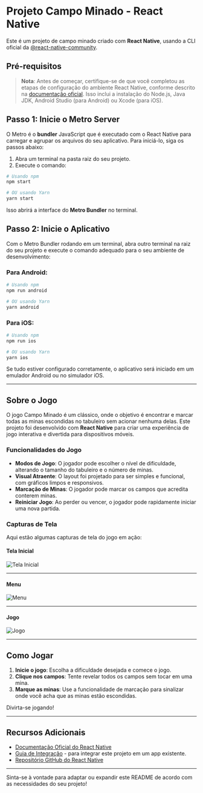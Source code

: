 # Projeto Campo Minado - React Native

Este é um projeto de campo minado criado com **React Native**, usando a CLI oficial da [@react-native-community](https://github.com/react-native-community/cli).

## Pré-requisitos

> **Nota**: Antes de começar, certifique-se de que você completou as etapas de configuração do ambiente React Native, conforme descrito na [documentação oficial](https://reactnative.dev/docs/environment-setup). Isso inclui a instalação do Node.js, Java JDK, Android Studio (para Android) ou Xcode (para iOS).

## Passo 1: Inicie o Metro Server

O Metro é o **bundler** JavaScript que é executado com o React Native para carregar e agrupar os arquivos do seu aplicativo. Para iniciá-lo, siga os passos abaixo:

1. Abra um terminal na pasta raiz do seu projeto.
2. Execute o comando:

```bash
# Usando npm
npm start

# OU usando Yarn
yarn start
```

Isso abrirá a interface do **Metro Bundler** no terminal.

## Passo 2: Inicie o Aplicativo

Com o Metro Bundler rodando em um terminal, abra outro terminal na raiz do seu projeto e execute o comando adequado para o seu ambiente de desenvolvimento:

### Para Android:

```bash
# Usando npm
npm run android

# OU usando Yarn
yarn android
```

### Para iOS:

```bash
# Usando npm
npm run ios

# OU usando Yarn
yarn ios
```

Se tudo estiver configurado corretamente, o aplicativo será iniciado em um emulador Android ou no simulador iOS.

---

## Sobre o Jogo

O jogo Campo Minado é um clássico, onde o objetivo é encontrar e marcar todas as minas escondidas no tabuleiro sem acionar nenhuma delas. Este projeto foi desenvolvido com **React Native** para criar uma experiência de jogo interativa e divertida para dispositivos móveis.

### Funcionalidades do Jogo

- **Modos de Jogo**: O jogador pode escolher o nível de dificuldade, alterando o tamanho do tabuleiro e o número de minas.
- **Visual Atraente**: O layout foi projetado para ser simples e funcional, com gráficos limpos e responsivos.
- **Marcação de Minas**: O jogador pode marcar os campos que acredita conterem minas.
- **Reiniciar Jogo**: Ao perder ou vencer, o jogador pode rapidamente iniciar uma nova partida.

### Capturas de Tela

Aqui estão algumas capturas de tela do jogo em ação:

#### Tela Inicial

![Tela Inicial](https://github.com/user-attachments/assets/7be8d893-b6aa-4e81-b8b2-fdc59a868440)

---

#### Menu

![Menu](https://github.com/user-attachments/assets/9f03d206-a091-4bc7-8f8d-910886db529e)

---

#### Jogo

![Jogo](https://github.com/user-attachments/assets/e6d49f5a-2218-4925-b0c5-fbbd92aed012)

---

## Como Jogar

1. **Inicie o jogo**: Escolha a dificuldade desejada e comece o jogo.
2. **Clique nos campos**: Tente revelar todos os campos sem tocar em uma mina.
3. **Marque as minas**: Use a funcionalidade de marcação para sinalizar onde você acha que as minas estão escondidas.

Divirta-se jogando!

---

## Recursos Adicionais

- [Documentação Oficial do React Native](https://reactnative.dev/docs/getting-started)
- [Guia de Integração](https://reactnative.dev/docs/integration-with-existing-apps) - para integrar este projeto em um app existente.
- [Repositório GitHub do React Native](https://github.com/facebook/react-native)

--- 

Sinta-se à vontade para adaptar ou expandir este README de acordo com as necessidades do seu projeto!
